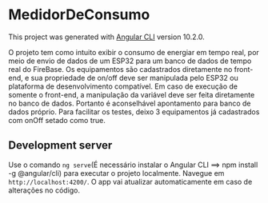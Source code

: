 # MedidorDeConsumo

This project was generated with [Angular CLI](https://github.com/angular/angular-cli) version 10.2.0.

O projeto tem como intuito exibir o consumo de energiar em tempo real, por meio de envio de dados de um ESP32 para um banco de dados de tempo real do FireBase. Os equipamentos são cadastrados diretamente no front-end, e sua propriedade de on/off deve ser manipulada pelo ESP32 ou plataforma de desenvolvimento compatível. Em caso de execução de somente o front-end, a manipulação da variável deve ser feita diretamente no banco de dados. Portanto é aconselhável apontamento para banco de dados próprio. Para facilitar os testes, deixo 3 equipamentos já cadastrados com onOff setado como true.

## Development server

Use o comando `ng serve`(É necessário instalar o Angular CLI ==> npm install -g @angular/cli) para executar o projeto localmente. Navegue em `http://localhost:4200/`. O app vai atualizar automaticamente em caso de alterações no código.





